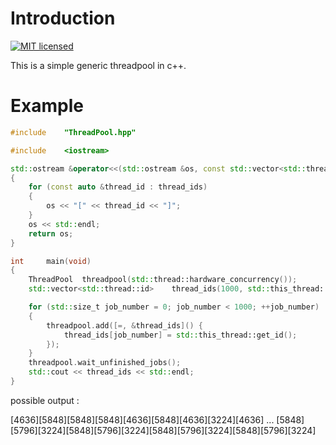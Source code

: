 # Introduction

[![MIT licensed](https://img.shields.io/badge/license-MIT-blue.svg)](./LICENSE)

This is a simple generic threadpool in c++.

# Example

```c++
#include    "ThreadPool.hpp"

#include    <iostream>

std::ostream &operator<<(std::ostream &os, const std::vector<std::thread::id> &thread_ids)
{
    for (const auto &thread_id : thread_ids)
    {
        os << "[" << thread_id << "]";
    }
    os << std::endl;
    return os;
}

int     main(void)
{
    ThreadPool  threadpool(std::thread::hardware_concurrency());
    std::vector<std::thread::id>    thread_ids(1000, std::this_thread::get_id());

    for (std::size_t job_number = 0; job_number < 1000; ++job_number)
    {
        threadpool.add([=, &thread_ids]() {
            thread_ids[job_number] = std::this_thread::get_id();
        });
    }
    threadpool.wait_unfinished_jobs();
    std::cout << thread_ids << std::endl;
}
```

possible output :

[4636][5848][5848][5848][4636][5848][4636][3224][4636] ... [5848][5796][3224][5848][5796][3224][5848][5796][3224][5848][5796][3224]
